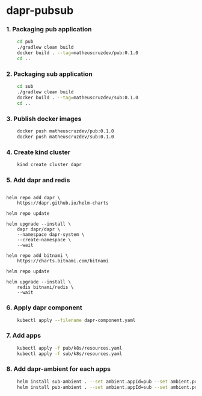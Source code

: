 # dapr-pubsub


### 1. Packaging pub application

```sh
    cd pub
    ./gradlew clean build
    docker build . --tag=matheuscruzdev/pub:0.1.0  
    cd ..      
```

### 2. Packaging sub application
```sh
    cd sub
    ./gradlew clean build
    docker build . --tag=matheuscruzdev/sub:0.1.0
    cd ..
```

### 3. Publish docker images

```sh
    docker push matheuscruzdev/pub:0.1.0
    docker push matheuscruzdev/sub:0.1.0
```

### 4. Create kind cluster
```sh
    kind create cluster dapr
```

### 5. Add dapr and redis

```shell

helm repo add dapr \
    https://dapr.github.io/helm-charts

helm repo update

helm upgrade --install \
    dapr dapr/dapr \
    --namespace dapr-system \
    --create-namespace \
    --wait

helm repo add bitnami \
    https://charts.bitnami.com/bitnami

helm repo update

helm upgrade --install \
    redis bitnami/redis \
    --wait
```

### 6. Apply dapr component

```sh
    kubectl apply --filename dapr-component.yaml
```

### 7. Add apps

```sh
    kubectl apply -f pub/k8s/resources.yaml
    kubectl apply -f sub/k8s/resources.yaml
```

### 8. Add dapr-ambient for each apps

```sh
    helm install sub-ambient . --set ambient.appId=pub --set ambient.proxy.remoteURL=pub:8080 
    helm install pub-ambient . --set ambient.appId=sub --set ambient.proxy.remoteURL=sub:8080
```